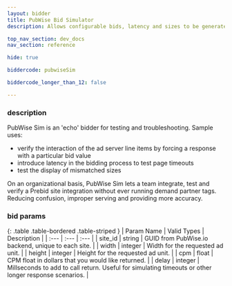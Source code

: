 ```yaml
---
layout: bidder
title: PubWise Bid Simulator
description: Allows configurable bids, latency and sizes to be generated for testing.

top_nav_section: dev_docs
nav_section: reference

hide: true

biddercode: pubwiseSim

biddercode_longer_than_12: false

---
```


### description

PubWise Sim is an 'echo' bidder for testing and troubleshooting. Sample uses:
* verify the interaction of the ad server line items by forcing a response with a particular bid value
* introduce latency in the bidding process to test page timeouts
* test the display of mismatched sizes

On an organizational basis, PubWise Sim lets a team integrate, test and verify a Prebid site integration without ever running demand partner tags. Reducing confusion, improper serving and providing more accuracy.

### bid params

{: .table .table-bordered .table-striped }
| Param Name | Valid Types | Description |
| :--- | :--- | :--- |
| site_id | string | GUID from PubWise.io backend, unique to each site. |
| width | integer | Width for the requested ad unit. |
| height | integer | Height for the requested ad unit. |
| cpm | float | CPM float in dollars that you would like returned. |
| delay | integer | Millseconds to add to call return. Useful for simulating timeouts or other longer response scenarios. |
